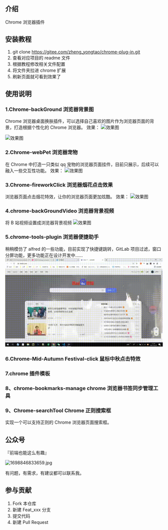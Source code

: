 ## 介绍

Chrome 浏览器插件

## 安装教程

1.  git clone https://gitee.com/zheng_yongtao/chrome-plug-in.git
2.  查看对应项目的 readme 文件
3.  根据教程修改相关文件配置
4.  将文件夹拉进 chrome 扩展
5.  刷新页面就可看到效果了

## 使用说明

### 1.Chrome-backGround 浏览器背景图

Chrome 浏览器桌面换肤插件，可以选择自己喜欢的图片作为浏览器页面的背景，打造根据个性化的 Chrome 浏览器。
效果：
![效果图](https://img-blog.csdnimg.cn/6189930ddc604353a4a0f6f87e820497.png?x-oss-process=image/watermark,type_d3F5LXplbmhlaQ,shadow_50,text_Q1NETiBAU0FET05fanVuZw==,size_20,color_FFFFFF,t_70,g_se,x_16#pic_center)

![效果图](https://img-blog.csdnimg.cn/347270b3d6774c5e9568633dc74d3795.png?x-oss-process=image/watermark,type_d3F5LXplbmhlaQ,shadow_50,text_Q1NETiBAU0FET05fanVuZw==,size_12,color_FFFFFF,t_70,g_se,x_16#pic_center)

### 2.Chrome-webPet 浏览器宠物

在 Chrome 中打造一只类似 qq 宠物的浏览器页面挂件，目前只展示，后续可以融入一些交互性功能。
效果：
![效果图](https://i.loli.net/2021/08/17/npO4dhj1kbH9WMg.png "在这里输入图片标题")

### 3.Chrome-fireworkClick 浏览器烟花点击效果

浏览器页面点击烟花特效，让你的浏览器页面更加炫酷。
效果：
![效果图](https://i.loli.net/2021/08/17/zyP1bUQg4vDRpuT.png "在这里输入图片标题")

### 4.chrome-backGroundVideo 浏览器背景视频

将 B 站视频设置成浏览器背景视频
![效果图](https://img-blog.csdnimg.cn/286b84897cc144b5a77006bd4d1874b0.gif#pic_center "在这里输入图片标题")

### 5.chrome-tools-plugin 浏览器便捷助手

稍稍模仿了 alfred 的一些功能，目前实现了快捷键跳转，GitLab 项目过滤，窗口分屏功能，更多功能正在设计开发中……
![输入图片说明](Chrome-tools-plugin/readmeImg/%E5%BF%AB%E6%8D%B7%E8%B7%B3%E8%BD%AC.gif)

### 6.Chrome-Mid-Autumn Festival-click 鼠标中秋点击特效

### 7.chrome 插件模板

### 8、chrome-bookmarks-manage chrome 浏览器书签同步管理工具

### 9、Chrome-searchTool Chrome 正则搜索框

实现一个可以支持正则的 Chrome 浏览器页面搜索框。

## 公众号

『前端也能这么有趣』

![1698846833659.jpg](https://gitee.com/jyeontostore/img-bed/raw/master/img/1698846833659.jpg)

有问题，有需求，有建议都可以联系我。

## 参与贡献

1.  Fork 本仓库
2.  新建 Feat_xxx 分支
3.  提交代码
4.  新建 Pull Request
